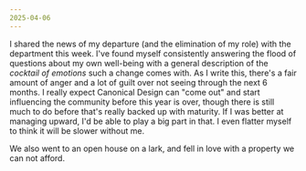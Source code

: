 ```yaml
---
2025-04-06
---
```


I shared the news of my departure (and the elimination of my role) with the department this week. I've found myself consistently answering the flood of questions about my own well-being with a general description of the _cocktail of emotions_ such a change comes with. As I write this, there's a fair amount of anger and a lot of guilt over not seeing through the next 6 months. I really expect Canonical Design can "come out" and start influencing the community before this year is over, though there is still much to do before that's really backed up with maturity. If I was better at managing upward, I'd be able to play a big part in that. I even flatter myself to think it will be slower without me.

We also went to an open house on a lark, and fell in love with a property we can not afford.
